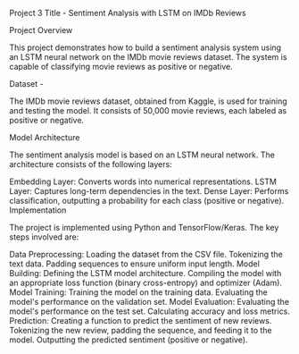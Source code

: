 Project 3 Title - Sentiment Analysis with LSTM on IMDb Reviews

Project Overview

This project demonstrates how to build a sentiment analysis system using an LSTM neural network on the IMDb movie reviews dataset. The system is capable of classifying movie reviews as positive or negative.

Dataset -

The IMDb movie reviews dataset, obtained from Kaggle, is used for training and testing the model. It consists of 50,000 movie reviews, each labeled as positive or negative.

Model Architecture

The sentiment analysis model is based on an LSTM neural network. The architecture consists of the following layers:

Embedding Layer: Converts words into numerical representations.
LSTM Layer: Captures long-term dependencies in the text.
Dense Layer: Performs classification, outputting a probability for each class (positive or negative).
Implementation

The project is implemented using Python and TensorFlow/Keras. The key steps involved are:

Data Preprocessing:
Loading the dataset from the CSV file.
Tokenizing the text data.
Padding sequences to ensure uniform input length.
Model Building:
Defining the LSTM model architecture.
Compiling the model with an appropriate loss function (binary cross-entropy) and optimizer (Adam).
Model Training:
Training the model on the training data.
Evaluating the model's performance on the validation set.
Model Evaluation:
Evaluating the model's performance on the test set.
Calculating accuracy and loss metrics.
Prediction:
Creating a function to predict the sentiment of new reviews.
Tokenizing the new review, padding the sequence, and feeding it to the model.
Outputting the predicted sentiment (positive or negative).


